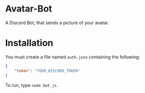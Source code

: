# Avatar-Bot
A Discord Bot, that sends a picture of your avatar.

# Installation
You must create a file named `auth.json` containing the following:  
```json
{
    "token": "YOUR_DISCORD_TOKEN"
}
```
To run, type `node bot.js`.
